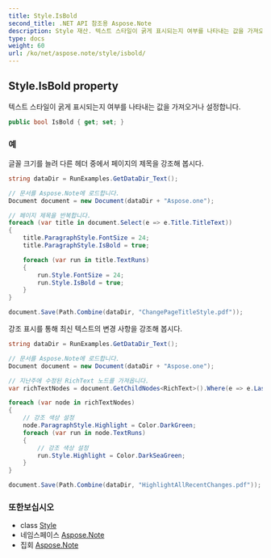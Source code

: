 ```yaml
---
title: Style.IsBold
second_title: .NET API 참조용 Aspose.Note
description: Style 재산. 텍스트 스타일이 굵게 표시되는지 여부를 나타내는 값을 가져오거나 설정합니다.
type: docs
weight: 60
url: /ko/net/aspose.note/style/isbold/
---
```

## Style.IsBold property

텍스트 스타일이 굵게 표시되는지 여부를 나타내는 값을 가져오거나 설정합니다.

```csharp
public bool IsBold { get; set; }
```

### 예

글꼴 크기를 늘려 다른 헤더 중에서 페이지의 제목을 강조해 봅시다.

```csharp
string dataDir = RunExamples.GetDataDir_Text();

// 문서를 Aspose.Note에 로드합니다.
Document document = new Document(dataDir + "Aspose.one");

// 페이지 제목을 반복합니다.
foreach (var title in document.Select(e => e.Title.TitleText))
{
    title.ParagraphStyle.FontSize = 24;
    title.ParagraphStyle.IsBold = true;

    foreach (var run in title.TextRuns)
    {
        run.Style.FontSize = 24;
        run.Style.IsBold = true;
    }
}

document.Save(Path.Combine(dataDir, "ChangePageTitleStyle.pdf"));
```

강조 표시를 통해 최신 텍스트의 변경 사항을 강조해 봅시다.

```csharp
string dataDir = RunExamples.GetDataDir_Text();

// 문서를 Aspose.Note에 로드합니다.
Document document = new Document(dataDir + "Aspose.one");

// 지난주에 수정된 RichText 노드를 가져옵니다.
var richTextNodes = document.GetChildNodes<RichText>().Where(e => e.LastModifiedTime >= DateTime.Today.Subtract(TimeSpan.FromDays(7)));

foreach (var node in richTextNodes)
{
    // 강조 색상 설정
    node.ParagraphStyle.Highlight = Color.DarkGreen;
    foreach (var run in node.TextRuns)
    {
        // 강조 색상 설정
        run.Style.Highlight = Color.DarkSeaGreen;
    }
}

document.Save(Path.Combine(dataDir, "HighlightAllRecentChanges.pdf"));
```

### 또한보십시오

* class [Style](../)
* 네임스페이스 [Aspose.Note](../../style/)
* 집회 [Aspose.Note](../../../)


